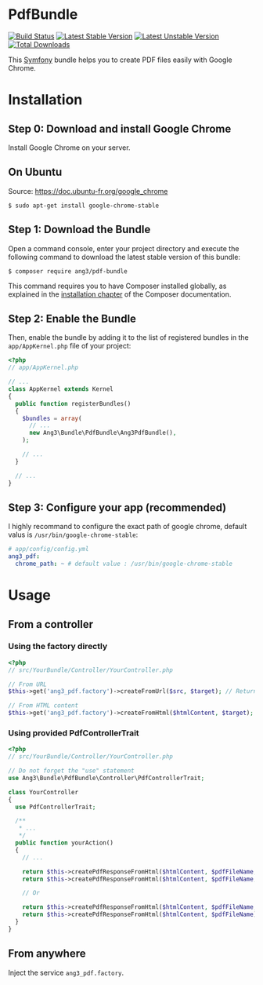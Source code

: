 PdfBundle
==============================

[![Build Status](https://travis-ci.org/Ang3/PdfBundle.svg?branch=master)](https://travis-ci.org/Ang3/PdfBundle) [![Latest Stable Version](https://poser.pugx.org/ang3/pdf-bundle/v/stable)](https://packagist.org/packages/ang3/pdf-bundle) [![Latest Unstable Version](https://poser.pugx.org/ang3/pdf-bundle/v/unstable)](https://packagist.org/packages/ang3/pdf-bundle) [![Total Downloads](https://poser.pugx.org/ang3/pdf-bundle/downloads)](https://packagist.org/packages/ang3/pdf-bundle)

This [Symfony](https://symfony.com) bundle helps you to create PDF files easily with Google Chrome.

Installation
============

Step 0: Download and install Google Chrome
------------------------------------------

Install Google Chrome on your server.

## On Ubuntu

Source: https://doc.ubuntu-fr.org/google_chrome

```console
$ sudo apt-get install google-chrome-stable
```

Step 1: Download the Bundle
---------------------------

Open a command console, enter your project directory and execute the
following command to download the latest stable version of this bundle:

```console
$ composer require ang3/pdf-bundle
```

This command requires you to have Composer installed globally, as explained
in the [installation chapter](https://getcomposer.org/doc/00-intro.md)
of the Composer documentation.

Step 2: Enable the Bundle
-------------------------

Then, enable the bundle by adding it to the list of registered bundles
in the `app/AppKernel.php` file of your project:

```php
<?php
// app/AppKernel.php

// ...
class AppKernel extends Kernel
{
  public function registerBundles()
  {
    $bundles = array(
      // ...
      new Ang3\Bundle\PdfBundle\Ang3PdfBundle(),
    );

    // ...
  }

  // ...
}
```

Step 3: Configure your app (recommended)
--------------------------

I highly recommand to configure the exact path of google chrome, default valus is ```/usr/bin/google-chrome-stable```:

```yaml
# app/config/config.yml
ang3_pdf:
  chrome_path: ~ # default value : /usr/bin/google-chrome-stable
```

Usage
=====

## From a controller

### Using the factory directly

```php
<?php
// src/YourBundle/Controller/YourController.php

// From URL
$this->get('ang3_pdf.factory')->createFromUrl($src, $target); // Returns binaries (target is optional)

// From HTML content
$this->get('ang3_pdf.factory')->createFromHtml($htmlContent, $target); // Returns binaries (target is optional)

```

### Using provided PdfControllerTrait

```php
<?php
// src/YourBundle/Controller/YourController.php

// Do not forget the "use" statement
use Ang3\Bundle\PdfBundle\Controller\PdfControllerTrait;

class YourController
{
  use PdfControllerTrait;

  /**
   * ...
   */
  public function yourAction()
  {
    // ...

    return $this->createPdfResponseFromHtml($htmlContent, $pdfFileName, 'inline', 200, []); // Wrap PDF into browser
    return $this->createPdfResponseFromHtml($htmlContent, $pdfFileName, 'inline'); // Similar

    // Or

    return $this->createPdfResponseFromHtml($htmlContent, $pdfFileName, 'attachment', 200, []); // download file
    return $this->createPdfResponseFromHtml($htmlContent, $pdfFileName); // Similar
  }
}

```


## From anywhere

Inject the service ```ang3_pdf.factory```.